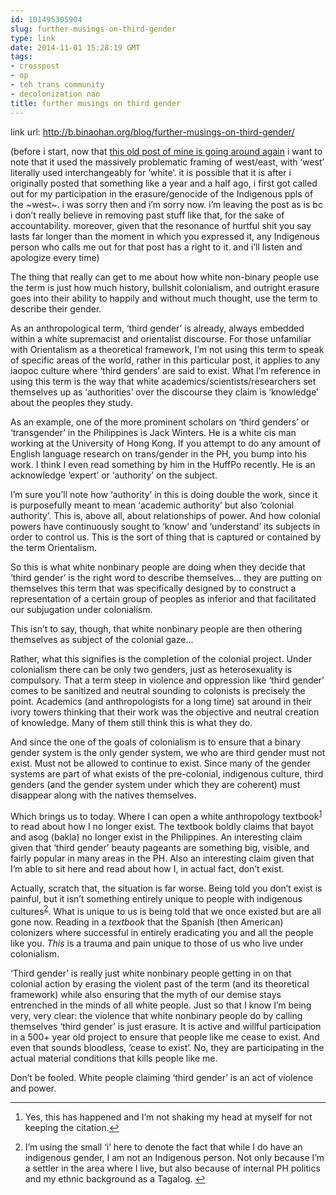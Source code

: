 ```yaml
---
id: 101495305904
slug: further-musings-on-third-gender
type: link
date: 2014-11-01 15:28:19 GMT
tags:
- crosspost
- op
- teh trans community
- decolonization nao
title: further musings on third gender
---
```

link url: http://b.binaohan.org/blog/further-musings-on-third-gender/

<p>(before i start, now that <a href="http://xd.binaohan.org/post/101363944233/a-short-history-of-third-gender">this old post of mine is going around again</a> i want to note that it used the massively problematic framing of west/east, with &lsquo;west&rsquo; literally used interchangeably for &lsquo;white&rsquo;. it is possible that it is after i originally posted that something like a year and a half ago, i first got called out for my participation in the erasure/genocide of the Indigenous ppls of the ~west~. i was sorry then and i&rsquo;m sorry now. i&rsquo;m leaving the post as is bc i don&rsquo;t really believe in removing past stuff like that, for the sake of accountability. moreover, given that the resonance of hurtful shit you say lasts far longer than the moment in which you expressed it, any Indigenous person who calls me out for that post has a right to it. and i&rsquo;ll listen and apologize every time)</p>

<p>The thing that really can get to me about how white non-binary people use the term is just how much history, bullshit colonialism, and outright erasure goes into their ability to happily and without much thought, use the term to describe their gender.</p>

<p>As an anthropological term, &lsquo;third gender&rsquo; is already, always embedded within a white supremacist and orientalist discourse. For those unfamiliar with Orientalism as a theoretical framework, I&rsquo;m not using this term to speak of specific areas of the world, rather in this particular post, it applies to any iaopoc culture where &lsquo;third genders&rsquo; are said to exist. What I&rsquo;m reference in using this term is the way that white academics/scientists/researchers set themselves up as &lsquo;authorities&rsquo; over the discourse they claim is &lsquo;knowledge&rsquo; about the peoples they study.</p>

<p>As an example, one of the more prominent scholars on &lsquo;third genders&rsquo; or &lsquo;transgender&rsquo; in the Philippines is Jack Winters. He is a white cis man working at the University of Hong Kong. If you attempt to do any amount of English language research on trans/gender in the PH, you bump into his work. I think I even read something by him in the HuffPo recently. He is an acknowledge &lsquo;expert&rsquo; or &lsquo;authority&rsquo; on the subject.</p>

<p>I&rsquo;m sure you&rsquo;ll note how &lsquo;authority&rsquo; in this is doing double the work, since it is purposefully meant to mean &lsquo;academic authority&rsquo; but also &lsquo;colonial authority&rsquo;. This is, above all, about relationships of power. And how colonial powers have continuously sought to &lsquo;know&rsquo; and &lsquo;understand&rsquo; its subjects in order to control us. This is the sort of thing that is captured or contained by the term Orientalism.</p>

<p>So this is what white nonbinary people are doing when they decide that &lsquo;third gender&rsquo; is the right word to describe themselves&hellip; they are putting on themselves this term that was specifically designed by to construct a representation of a certain group of peoples as inferior and that facilitated our subjugation under colonialism.</p>

<p>This isn&rsquo;t to say, though, that white nonbinary people are then othering themselves as subject of the colonial gaze&hellip;</p>

<p>Rather, what this signifies is the completion of the colonial project. Under colonialism there can be only two genders, just as heterosexuality is compulsory. That a term steep in violence and oppression like &lsquo;third gender&rsquo; comes to be sanitized and neutral sounding to colonists is precisely the point. Academics (and anthropologists for a long time) sat around in their ivory towers thinking that their work was the objective and neutral creation of knowledge. Many of them still think this is what they do.</p>

<p>And since the one of the goals of colonialism is to ensure that a binary gender system is the only gender system, we who are third gender must not exist. Must not be allowed to continue to exist. Since many of the gender systems are part of what exists of the pre-colonial, indigenous culture, third genders (and the gender system under which they are coherent) must disappear along with the natives themselves.</p>

<p>Which brings us to today. Where I can open a white anthropology textbook<sup id="fnref:1"><a href="#fn:1" rel="footnote">1</a></sup> to read about how I no longer exist. The textbook boldly claims that bayot and asog (bakla) no longer exist in the Philippines. An interesting claim given that &lsquo;third gender&rsquo; beauty pageants are something big, visible, and fairly popular in many areas in the PH. Also an interesting claim given that I&rsquo;m able to sit here and read about how I, in actual fact, don&rsquo;t exist.</p>

<p>Actually, scratch that, the situation is far worse. Being told you don&rsquo;t exist is painful, but it isn&rsquo;t something entirely unique to people with indigenous cultures<sup id="fnref:2"><a href="#fn:2" rel="footnote">2</a></sup>. What is unique to us is being told that we once existed but are all gone now. Reading in a <em>textbook</em> that the Spanish (then American) colonizers where successful in entirely eradicating you and all the people like you. <em>This</em> is a trauma and pain unique to those of us who live under colonialism.</p>

<p>&lsquo;Third gender&rsquo; is really just white nonbinary people getting in on that colonial action by erasing the violent past of the term (and its theoretical framework) while also ensuring that the myth of our demise stays entrenched in the minds of all white people. Just so that I know I&rsquo;m being very, very clear: the violence that white nonbinary people do by calling themselves &lsquo;third gender&rsquo; is just erasure. It is active and willful participation in a 500+ year old project to ensure that people like me cease to exist. And even that sounds bloodless, &lsquo;cease to exist&rsquo;. No, they are participating in the actual material conditions that kills people like me.</p>

<p>Don&rsquo;t be fooled. White people claiming &lsquo;third gender&rsquo; is an act of violence and power.</p>
<div class="footnotes">
<hr>
<ol>
<li id="fn:1">
<p>Yes, this has happened and I&rsquo;m not shaking my head at myself for not keeping the citation.<a href="#fnref:1" rev="footnote">&#8617;</a></p>
</li>
<li id="fn:2">
<p>I&rsquo;m using the small &lsquo;i&rsquo; here to denote the fact that while I do have an indigenous gender, I am not an Indigenous person. Not only because I&rsquo;m a settler in the area where I live, but also because of internal PH politics and my ethnic background as a Tagalog. <a href="#fnref:2" rev="footnote">&#8617;</a></p>
</li>
</ol>
</div>

<br><br>